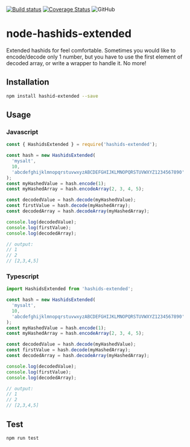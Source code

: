 [![Build status](https://github.com/PoOwAa/node-hashids-extended/actions/workflows/test.yml/badge.svg)](https://github.com/PoOwAa/node-hashids-extended/actions?query=branch%3Amaster+workflow%3Atest+)
[![Coverage Status](https://coveralls.io/repos/github/PoOwAa/node-hashids-extended/badge.svg)](https://coveralls.io/github/PoOwAa/node-hashids-extended)
![GitHub](https://img.shields.io/github/license/PoOwAa/node-hashids-extended)

# node-hashids-extended

Extended hashids for feel comfortable. Sometimes you would like to encode/decode only 1 number, but you have to use the first element of decoded array, or write a wrapper to handle it. No more!

## Installation

```sh
npm install hashid-extended --save
```

## Usage

### Javascript

```javascript
const { HashidsExtended } = require('hashids-extended');

const hash = new HashidsExtended(
  'mysalt',
  10,
  'abcdefghijklmnopqrstuvwxyzABCDEFGHIJKLMNOPQRSTUVWXYZ1234567890'
);
const myHashedValue = hash.encode(1);
const myHashedArray = hash.encodeArray(2, 3, 4, 5);

const decodedValue = hash.decode(myHashedValue);
const firstValue = hash.decode(myHashedArray);
const decodedArray = hash.decodeArray(myHashedArray);

console.log(decodedValue);
console.log(firstValue);
console.log(decodedArray);

// output:
// 1
// 2
// [2,3,4,5]
```

### Typescript

```typescript
import HashidsExtended from 'hashids-extended';

const hash = new HashidsExtended(
  'mysalt',
  10,
  'abcdefghijklmnopqrstuvwxyzABCDEFGHIJKLMNOPQRSTUVWXYZ1234567890'
);
const myHashedValue = hash.encode(1);
const myHashedArray = hash.encodeArray(2, 3, 4, 5);

const decodedValue = hash.decode(myHashedValue);
const firstValue = hash.decode(myHashedArray);
const decodedArray = hash.decodeArray(myHashedArray);

console.log(decodedValue);
console.log(firstValue);
console.log(decodedArray);

// output:
// 1
// 2
// [2,3,4,5]
```

## Test

```sh
npm run test
```
